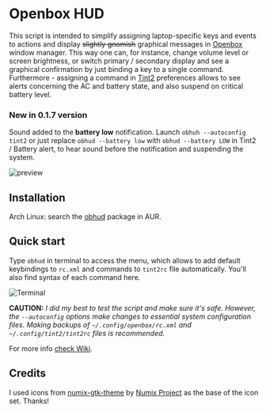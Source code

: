 # Openbox HUD

This script is intended to simplify assigning 
laptop-specific keys and events to actions and display ~~slightly gnomish~~
graphical messages in [Openbox](http://openbox.org) window manager. 
This way one can, for instance, change volume level or screen brightness,
or switch primary / secondary display and see a graphical confirmation 
by just binding a key to a single command. 
Furthermore - assigning a command in [Tint2](https://gitlab.com/o9000/tint2) 
preferences allows to see alerts concerning the AC and
battery state, and also suspend on critical battery level.

### New in 0.1.7 version

Sound added to the **battery low** notification. Launch `obhuh --autoconfig tint2` or just
replace `obhud --battery low` with `obhud --battery LOW` in Tint2 / Battery alert, to hear 
sound before the notification and suspending the system.

![preview](http://nwg.pl/obhud/images/preview1.png)

## Installation

Arch Linux: search the [obhud](https://aur.archlinux.org/packages/obhud) 
package in AUR.

## Quick start

Type `obhud` in terminal to access the menu, which allows to add 
default keybindings to `rc.xml` and commands to `tint2rc` file 
automatically. You'll also find syntax of each command here.

![Terminal](http://nwg.pl/obhud/images/terminal.png)

**CAUTION:** 
*I did my best to test the script and make sure it's safe. However, the `--autoconfig`
options make changes to essential system configuration files. Making backups of
`~/.config/openbox/rc.xml` and `~/.config/tint2/tint2rc` files is recommended.*

For more info [check Wiki](https://github.com/nwg-piotr/obhud/wiki/Openbox-HUD-Wiki).

## Credits
I used icons from [numix-gtk-theme](https://www.archlinux.org/packages/community/any/numix-gtk-theme)
by [Numix Project](http://numixproject.org) as the base of the icon set. Thanks!

